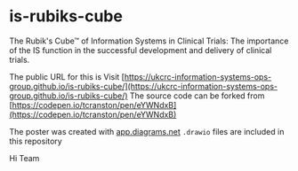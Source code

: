 # is-rubiks-cube
The Rubik's Cube™ of Information Systems in Clinical Trials: The importance of the IS function in the successful development and delivery of clinical trials.

The public URL for this is Visit [https://ukcrc-information-systems-ops-group.github.io/is-rubiks-cube/](https://ukcrc-information-systems-ops-group.github.io/is-rubiks-cube/)
The source code can be forked from [https://codepen.io/tcranston/pen/eYWNdxB](https://codepen.io/tcranston/pen/eYWNdxB)

The poster was created with [app.diagrams.net](https://app.diagrams.net)  `.drawio` files are included in this repository 

Hi Team

